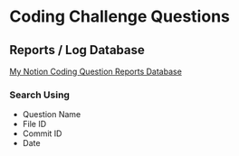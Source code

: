 # Coding Challenge Questions
## Reports / Log Database
[My Notion Coding Question Reports Database](https://www.notion.so/anthonylairh/d931def370674540852f6f26e638a6b9?v=894f2da6fd9548fe9d2afd171883684b "Coding Question Reports Database")
<br/>
### Search Using
- Question Name
- File ID 
- Commit ID
- Date
